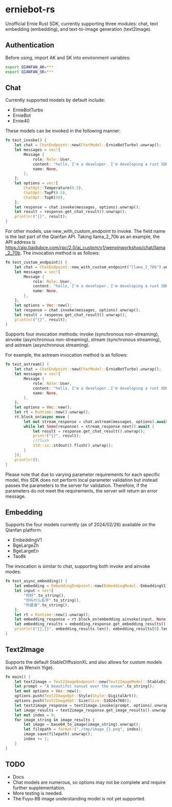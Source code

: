 # erniebot-rs

Unofficial Ernie Rust SDK, currently supporting three modules: chat, text embedding (embedding), and text-to-image generation (text2image).

## Authentication
Before using, import AK and SK into environment variables:

```bash
export QIANFAN_AK=***  
export QIANFAN_SK=***
```
## Chat

Currently supported models by default include:

* ErnieBotTurbo
* ErnieBot
* Ernie40

These models can be invoked in the following manner:

```rust
fn test_invoke() {  
    let chat = ChatEndpoint::new(ChatModel::ErnieBotTurbo).unwrap();  
    let messages = vec![  
        Message {  
            role: Role::User,  
            content: "hello, I'm a developer. I'm developing a rust SDK for qianfan LLM. If you get this message, that means I successfully send you this message using invoke method".to_string(),  
            name: None,  
        },  
    ];  
    let options = vec![  
        ChatOpt::Temperature(0.5),  
        ChatOpt::TopP(0.5),  
        ChatOpt::TopK(50),  
    ];  
    let response = chat.invoke(messages, options).unwrap();  
    let result = response.get_chat_result().unwrap();  
    println!("{}", result);  
}
```

For other models, use new_with_custom_endpoint to invoke. The field name is the last part of the Qianfan API. Taking llama_2_70b as an example, the API address is https://aip.baidubce.com/rpc/2.0/ai_custom/v1/wenxinworkshop/chat/llama_2_70b. The invocation method is as follows:

```rust
fn test_custom_endpoint() {  
    let chat = ChatEndpoint::new_with_custom_endpoint("llama_2_70b").unwrap();  
    let messages = vec![  
        Message {  
            role: Role::User,  
            content: "hello, I'm a developer. I'm developing a rust SDK for qianfan LLM. If you get this message, that means I successfully send you this message using a custom endpoint".to_string(),  
            name: None,  
        },  
    ];  
    let options = Vec::new();  
    let response = chat.invoke(messages, options).unwrap();  
    let result = response.get_chat_result().unwrap();  
    println!("{}", result);  
}
```

Supports four invocation methods: invoke (synchronous non-streaming), ainvoke (asynchronous non-streaming), stream (synchronous streaming), and astream (asynchronous streaming).

For example, the astream invocation method is as follows:

``` rust
fn test_astream() {  
    let chat = ChatEndpoint::new(ChatModel::ErnieBotTurbo).unwrap();  
    let messages = vec![  
        Message {  
            role: Role::User,  
            content: "hello, I'm a developer. I'm developing a rust SDK for qianfan LLM. If you get this message, that means I successfully send you this message using async stream method. Now reply to me a message as long as possible so that I can test if this function doing well".to_string(),  
            name: None,  
        },  
    ];  
    let options = Vec::new();  
    let rt = Runtime::new().unwrap();  
    rt.block_on(async move {  
        let mut stream_response = chat.astream(messages, options).await.unwrap();  
        while let Some(response) = stream_response.next().await {  
            let result = response.get_chat_result().unwrap();  
            print!("{}", result);  
            //flush  
            std::io::stdout().flush().unwrap();  
        }  
    });  
    println!();  
}
```

Please note that due to varying parameter requirements for each specific model, this SDK does not perform local parameter validation but instead passes the parameters to the server for validation. Therefore, if the parameters do not meet the requirements, the server will return an error message.

## Embedding

Supports the four models currently (as of 2024/02/26) available on the Qianfan platform:

* EmbeddingV1
* BgeLargeZh
* BgeLargeEn
* Tao8k

The invocation is similar to chat, supporting both invoke and ainvoke modes:

```rust
fn test_async_embedding() {  
    let embedding = EmbeddingEndpoint::new(EmbeddingModel::EmbeddingV1).unwrap();  
    let input = vec![  
        "你好".to_string(),  
        "你叫什么名字".to_string(),  
        "你是谁".to_string(),  
    ];  
    let rt = Runtime::new().unwrap();  
    let embedding_response = rt.block_on(embedding.ainvoke(input, None)).unwrap();  
    let embedding_results = embedding_response.get_embedding_results().unwrap();  
    println!("{},{}", embedding_results.len(), embedding_results[0].len());  
}
```

## Text2Image

Supports the default StableDiffusionXL and also allows for custom models (such as Wenxin Yige).

```rust
fn main() {  
    let text2image = Text2ImageEndpoint::new(Text2ImageModel::StableDiffusionXL).unwrap();  
    let prompt = "A beautiful sunset over the ocean".to_string();  
    let mut options = Vec::new();  
    options.push(Text2ImageOpt::Style(Style::DigitalArt));  
    options.push(Text2ImageOpt::Size(Size::S1024x768));  
    let text2image_response = text2image.invoke(prompt, options).unwrap();  
    let image_results = text2image_response.get_image_results().unwrap();  
    let mut index = 0;  
    for image_string in image_results {  
        let image = base64_to_image(image_string).unwrap();  
        let filepath = format!("./tmp/image_{}.png", index);  
        image.save(filepath).unwrap();  
        index += 1;  
    }  
}
```
## TODO

* Docs
* Chat models are numerous, so options may not be complete and require further supplementation.
* More testing is needed.
* The Fuyu-8B image understanding model is not yet supported.